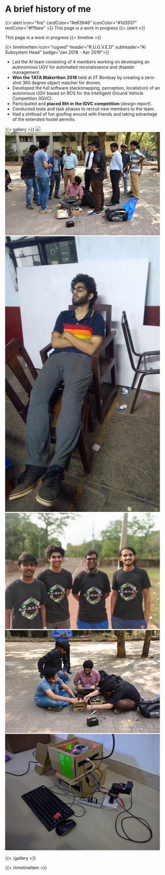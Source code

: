# A brief history of me  

{{< alert icon="fire" cardColor="#e63946" iconColor="#1d3557" textColor="#f1faee" >}}
This page is a work in progress 
{{< /alert >}}


This page is a work in progress 
{{< timeline >}}



{{< timelineItem icon="rugved" header="R.U.G.V.E.D" subheader="AI Subsystem Head" badge="Jan 2018 - Apr 2019">}}
<ul> 
  <li> Led the AI team consisting of 4 members working on developing an autonomous UGV for automated reconaissance and disaster management. 
  <li> <b>Won the TATA Makerthon 2018 </b> held at IIT Bombay by creating a zero-shot 360 degree object matcher for drones. 
  <li> Developed the full software stack(mapping, perception, localistion) of an autonmous UGV based on ROS for the Intelligent Ground Vehicle Competition (IGVC).
  <li> Participated and <b>placed 8th in the IGVC competition </b>(design report).
  <li> Conducted tests and task phases to recruit new members to the team.
  <li> Had a shitload of fun goofing around with friends and taking advantage of the extended hostel permits. 
</ul>

{{< gallery >}}
  <img src="imgs/0.jpg" class="grid-w33" />
  <img src="imgs/1.jpg" class="grid-w33" />
  <img src="imgs/2.jpg" class="grid-w33" />
  <img src="imgs/3.jpg" class="grid-w33" />
  <img src="imgs/4.jpg" class="grid-w33" />
  <img src="imgs/5.jpg" class="grid-w33" />


{{< /gallery >}}

{{< /timelineItem >}}

